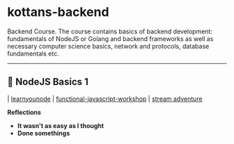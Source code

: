 # kottans-backend
Backend Course. The course contains basics of backend development: fundamentals of NodeJS or Golang and backend frameworks as well as necessary computer science basics, network and protocols, database fundamentals etc.

___
## :vertical_traffic_light: NodeJS Basics 1  

| [learnyounode](node_basic_1/learnyounode/learnyounode.png) | [functional-javascript-workshop](node_basic_1/functional-javascript-workshop/functional-javascript-workshop.png) | [stream adventure](node_basic_1/stream-adventure/stream-adventure.png)

**Reflections**
 - **It wasn\'t as easy as I thought**
 - **Done somethings**

